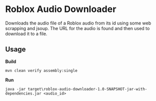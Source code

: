 # Roblox Audio Downloader

Downloads the audio file of a Roblox audio from its id using some web scrapping and jsoup. The URL for the audio is found and then used to download it to a file.

## Usage

**Build**

`mvn clean verify assembly:single`

**Run**

`java -jar target\roblox-audio-downloader-1.0-SNAPSHOT-jar-with-dependencies.jar <audio_id>`
